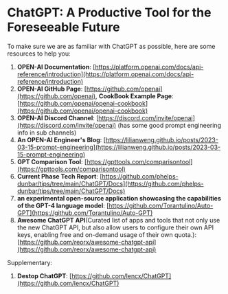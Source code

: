 # ChatGPT: A Productive Tool for the Foreseeable Future

To make sure we are as familiar with ChatGPT as possible, here are some resources to help you:

1. **OPEN-AI Documentation**: [https://platform.openai.com/docs/api-reference/introduction](https://platform.openai.com/docs/api-reference/introduction)
2. **OPEN-AI GitHub Page**: [https://github.com/openai](https://github.com/openai), **CookBook Example Page**: [https://github.com/openai/openai-cookbook](https://github.com/openai/openai-cookbook)
3. **OPEN-AI Discord Channel**: [https://discord.com/invite/openai](https://discord.com/invite/openai) (has some good prompt engineering info in sub channels)
4. **An OPEN-AI Engineer's Blog**: [https://lilianweng.github.io/posts/2023-03-15-prompt-engineering](https://lilianweng.github.io/posts/2023-03-15-prompt-engineering)
5. **GPT Comparison Tool**: [https://gpttools.com/comparisontool](https://gpttools.com/comparisontool)
6. **Current Phase Tech Report**: [https://github.com/phelps-dunbar/tips/tree/main/ChatGPT/Docs](https://github.com/phelps-dunbar/tips/tree/main/ChatGPT/Docs)
7. **an experimental open-source application showcasing the capabilities of the GPT-4 language model**: [https://github.com/Torantulino/Auto-GPT](https://github.com/Torantulino/Auto-GPT)
8. **Awesome ChatGPT API**(Curated list of apps and tools that not only use the new ChatGPT API, but also allow users to configure their own API keys, enabling free and on-demand usage of their own quota.):[https://github.com/reorx/awesome-chatgpt-api](https://github.com/reorx/awesome-chatgpt-api)




Supplementary:
1. **Destop ChatGPT**: [https://github.com/lencx/ChatGPT](https://github.com/lencx/ChatGPT)
